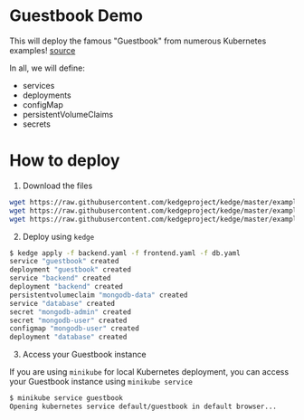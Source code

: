 # Guestbook Demo

This will deploy the famous "Guestbook" from numerous Kubernetes examples! [source](https://kubernetes.io/docs/tutorials/stateless-application/guestbook/)

In all, we will define:
 - services
 - deployments
 - configMap
 - persistentVolumeClaims
 - secrets

# How to deploy

1. Download the files

```sh
wget https://raw.githubusercontent.com/kedgeproject/kedge/master/examples/guestbook-demo/backend.yaml
wget https://raw.githubusercontent.com/kedgeproject/kedge/master/examples/guestbook-demo/frontend.yaml
wget https://raw.githubusercontent.com/kedgeproject/kedge/master/examples/guestbook-demo/db.yaml
```

2. Deploy using `kedge`

```sh
$ kedge apply -f backend.yaml -f frontend.yaml -f db.yaml
service "guestbook" created
deployment "guestbook" created
service "backend" created
deployment "backend" created
persistentvolumeclaim "mongodb-data" created
service "database" created
secret "mongodb-admin" created
secret "mongodb-user" created
configmap "mongodb-user" created
deployment "database" created
```

3. Access your Guestbook instance

If you are using `minikube` for local Kubernetes deployment, you can access your Guestbook instance using `minikube service`

```sh
$ minikube service guestbook 
Opening kubernetes service default/guestbook in default browser...
```

